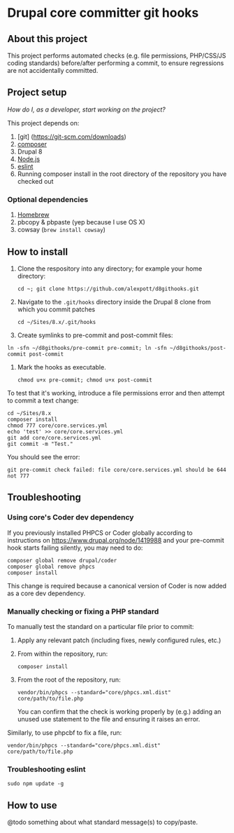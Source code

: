 # Drupal core committer git hooks

## About this project
This project performs automated checks (e.g. file permissions, PHP/CSS/JS coding standards) before/after performing a commit, to ensure regressions are not accidentally committed.

## Project setup

_How do I, as a developer, start working on the project?_

This project depends on:

1. [git] (https://git-scm.com/downloads)
1. [composer](https://getcomposer.org/download/)
1. Drupal 8
1. [Node.js](https://nodejs.org/en/download/)
1. [eslint](http://eslint.org/docs/user-guide/getting-started)
1. Running composer install in the root directory of the repository you have checked out

### Optional dependencies
1. [Homebrew](http://brew.sh/)
1. pbcopy & pbpaste (yep because I use OS X)
1. cowsay (```brew install cowsay```)


## How to install

1. Clone the respository into any directory; for example your home directory: 

   ````
   cd ~; git clone https://github.com/alexpott/d8githooks.git
   ````
   
1. Navigate to the `.git/hooks` directory inside the Drupal 8 clone from which you commit patches 

   ````
   cd ~/Sites/8.x/.git/hooks
   ````

1. Create symlinks to pre-commit and post-commit files:
   
  ```
  ln -sfn ~/d8githooks/pre-commit pre-commit; ln -sfn ~/d8githooks/post-commit post-commit
  ````

1. Mark the hooks as executable. 

   ````
   chmod u+x pre-commit; chmod u+x post-commit
   ````

To test that it's working, introduce a file permissions error and then attempt to commit a text change:

````
cd ~/Sites/8.x
composer install
chmod 777 core/core.services.yml
echo 'test' >> core/core.services.yml 
git add core/core.services.yml
git commit -m "Test."
````

You should see the error:

````
git pre-commit check failed: file core/core.services.yml should be 644 not 777
````

## Troubleshooting

### Using core's Coder dev dependency

If you previously installed PHPCS or Coder globally according to instructions on https://www.drupal.org/node/1419988 and your pre-commit hook starts failing silently, you may need to do:

````
composer global remove drupal/coder
composer global remove phpcs
composer install
````

This change is required because a canonical version of Coder is now added as a core dev dependency.

### Manually checking or fixing a PHP standard

To manually test the standard on a particular file prior to commit:

1. Apply any relevant patch (including fixes, newly configured rules, etc.)
2. From within the repository, run:

   ````
   composer install
   ````

3. From the root of the repository, run:

   ````
   vendor/bin/phpcs --standard="core/phpcs.xml.dist" core/path/to/file.php
   ````

   You can confirm that the check is working properly by (e.g.) adding an unused use statement to the file and ensuring it raises an error.
   
Similarly, to use phpcbf to fix a file, run:

````
vendor/bin/phpcs --standard="core/phpcs.xml.dist" core/path/to/file.php
````

### Troubleshooting eslint

````
sudo npm update -g
````

## How to use
@todo something about what standard message(s) to copy/paste.
